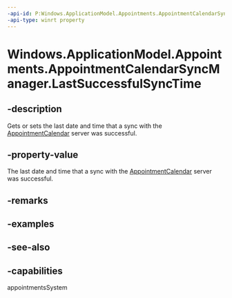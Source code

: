 ```yaml
---
-api-id: P:Windows.ApplicationModel.Appointments.AppointmentCalendarSyncManager.LastSuccessfulSyncTime
-api-type: winrt property
---
```


<!-- Property syntax
public Windows.Foundation.DateTime LastSuccessfulSyncTime { get;  set; }
-->

# Windows.ApplicationModel.Appointments.AppointmentCalendarSyncManager.LastSuccessfulSyncTime

## -description
Gets or sets the last date and time that a sync with the [AppointmentCalendar](appointmentcalendar.md) server was successful.

## -property-value
The last date and time that a sync with the [AppointmentCalendar](appointmentcalendar.md) server was successful.

## -remarks

## -examples

## -see-also

## -capabilities
appointmentsSystem
